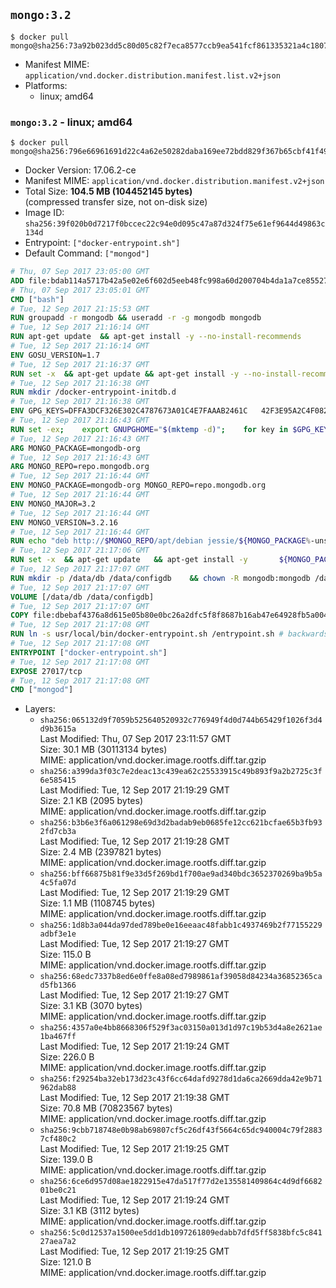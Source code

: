 ## `mongo:3.2`

```console
$ docker pull mongo@sha256:73a92b023dd5c80d05c82f7eca8577ccb9ea541fcf861335321a4c1807719ba9
```

-	Manifest MIME: `application/vnd.docker.distribution.manifest.list.v2+json`
-	Platforms:
	-	linux; amd64

### `mongo:3.2` - linux; amd64

```console
$ docker pull mongo@sha256:796e66961691d22c4a62e50282daba169ee72bdd829f367b65cbf41f49fe63be
```

-	Docker Version: 17.06.2-ce
-	Manifest MIME: `application/vnd.docker.distribution.manifest.v2+json`
-	Total Size: **104.5 MB (104452145 bytes)**  
	(compressed transfer size, not on-disk size)
-	Image ID: `sha256:39f020b0d7217f0bccec22c94e0d095c47a87d324f75e61ef9644d49863c134d`
-	Entrypoint: `["docker-entrypoint.sh"]`
-	Default Command: `["mongod"]`

```dockerfile
# Thu, 07 Sep 2017 23:05:00 GMT
ADD file:bdab114a5717b42a5e02e6f602d5eeb48fc998a60d200704b4da1a7ce8552775 in / 
# Thu, 07 Sep 2017 23:05:01 GMT
CMD ["bash"]
# Tue, 12 Sep 2017 21:15:53 GMT
RUN groupadd -r mongodb && useradd -r -g mongodb mongodb
# Tue, 12 Sep 2017 21:16:14 GMT
RUN apt-get update 	&& apt-get install -y --no-install-recommends 		ca-certificates			jq 		numactl 	&& rm -rf /var/lib/apt/lists/*
# Tue, 12 Sep 2017 21:16:14 GMT
ENV GOSU_VERSION=1.7
# Tue, 12 Sep 2017 21:16:37 GMT
RUN set -x 	&& apt-get update && apt-get install -y --no-install-recommends wget && rm -rf /var/lib/apt/lists/* 	&& wget -O /usr/local/bin/gosu "https://github.com/tianon/gosu/releases/download/$GOSU_VERSION/gosu-$(dpkg --print-architecture)" 	&& wget -O /usr/local/bin/gosu.asc "https://github.com/tianon/gosu/releases/download/$GOSU_VERSION/gosu-$(dpkg --print-architecture).asc" 	&& export GNUPGHOME="$(mktemp -d)" 	&& gpg --keyserver ha.pool.sks-keyservers.net --recv-keys B42F6819007F00F88E364FD4036A9C25BF357DD4 	&& gpg --batch --verify /usr/local/bin/gosu.asc /usr/local/bin/gosu 	&& rm -r "$GNUPGHOME" /usr/local/bin/gosu.asc 	&& chmod +x /usr/local/bin/gosu 	&& gosu nobody true 	&& apt-get purge -y --auto-remove wget
# Tue, 12 Sep 2017 21:16:38 GMT
RUN mkdir /docker-entrypoint-initdb.d
# Tue, 12 Sep 2017 21:16:38 GMT
ENV GPG_KEYS=DFFA3DCF326E302C4787673A01C4E7FAAAB2461C 	42F3E95A2C4F08279C4960ADD68FA50FEA312927
# Tue, 12 Sep 2017 21:16:43 GMT
RUN set -ex; 	export GNUPGHOME="$(mktemp -d)"; 	for key in $GPG_KEYS; do 		gpg --keyserver ha.pool.sks-keyservers.net --recv-keys "$key"; 	done; 	gpg --export $GPG_KEYS > /etc/apt/trusted.gpg.d/mongodb.gpg; 	rm -r "$GNUPGHOME"; 	apt-key list
# Tue, 12 Sep 2017 21:16:43 GMT
ARG MONGO_PACKAGE=mongodb-org
# Tue, 12 Sep 2017 21:16:43 GMT
ARG MONGO_REPO=repo.mongodb.org
# Tue, 12 Sep 2017 21:16:44 GMT
ENV MONGO_PACKAGE=mongodb-org MONGO_REPO=repo.mongodb.org
# Tue, 12 Sep 2017 21:16:44 GMT
ENV MONGO_MAJOR=3.2
# Tue, 12 Sep 2017 21:16:44 GMT
ENV MONGO_VERSION=3.2.16
# Tue, 12 Sep 2017 21:16:44 GMT
RUN echo "deb http://$MONGO_REPO/apt/debian jessie/${MONGO_PACKAGE%-unstable}/$MONGO_MAJOR main" | tee "/etc/apt/sources.list.d/${MONGO_PACKAGE%-unstable}.list"
# Tue, 12 Sep 2017 21:17:06 GMT
RUN set -x 	&& apt-get update 	&& apt-get install -y 		${MONGO_PACKAGE}=$MONGO_VERSION 		${MONGO_PACKAGE}-server=$MONGO_VERSION 		${MONGO_PACKAGE}-shell=$MONGO_VERSION 		${MONGO_PACKAGE}-mongos=$MONGO_VERSION 		${MONGO_PACKAGE}-tools=$MONGO_VERSION 	&& rm -rf /var/lib/apt/lists/* 	&& rm -rf /var/lib/mongodb 	&& mv /etc/mongod.conf /etc/mongod.conf.orig
# Tue, 12 Sep 2017 21:17:07 GMT
RUN mkdir -p /data/db /data/configdb 	&& chown -R mongodb:mongodb /data/db /data/configdb
# Tue, 12 Sep 2017 21:17:07 GMT
VOLUME [/data/db /data/configdb]
# Tue, 12 Sep 2017 21:17:07 GMT
COPY file:dbebaf4376a8d615e05b80e0bc26a2dfc5f8f8687b16ab47e64928fb5a00498d in /usr/local/bin/ 
# Tue, 12 Sep 2017 21:17:08 GMT
RUN ln -s usr/local/bin/docker-entrypoint.sh /entrypoint.sh # backwards compat
# Tue, 12 Sep 2017 21:17:08 GMT
ENTRYPOINT ["docker-entrypoint.sh"]
# Tue, 12 Sep 2017 21:17:08 GMT
EXPOSE 27017/tcp
# Tue, 12 Sep 2017 21:17:08 GMT
CMD ["mongod"]
```

-	Layers:
	-	`sha256:065132d9f7059b525640520932c776949f4d0d744b65429f1026f3d4d9b3615a`  
		Last Modified: Thu, 07 Sep 2017 23:11:57 GMT  
		Size: 30.1 MB (30113134 bytes)  
		MIME: application/vnd.docker.image.rootfs.diff.tar.gzip
	-	`sha256:a399da3f03c7e2deac13c439ea62c25533915c49b893f9a2b2725c3f6e585415`  
		Last Modified: Tue, 12 Sep 2017 21:19:29 GMT  
		Size: 2.1 KB (2095 bytes)  
		MIME: application/vnd.docker.image.rootfs.diff.tar.gzip
	-	`sha256:b3b6e3f6a061298e69d3d2badab9eb0685fe12cc621bcfae65b3fb932fd7cb3a`  
		Last Modified: Tue, 12 Sep 2017 21:19:28 GMT  
		Size: 2.4 MB (2397821 bytes)  
		MIME: application/vnd.docker.image.rootfs.diff.tar.gzip
	-	`sha256:bff66875b81f9e33d5f269bd1f700ae9ad340bdc3652370269ba9b5a4c5fa07d`  
		Last Modified: Tue, 12 Sep 2017 21:19:29 GMT  
		Size: 1.1 MB (1108745 bytes)  
		MIME: application/vnd.docker.image.rootfs.diff.tar.gzip
	-	`sha256:1d8b3a044da97ded789be0e16eeaac48fabb1c4937469b2f77155229adbf3e1e`  
		Last Modified: Tue, 12 Sep 2017 21:19:27 GMT  
		Size: 115.0 B  
		MIME: application/vnd.docker.image.rootfs.diff.tar.gzip
	-	`sha256:68edc7337b8ed6e0ffe8a08ed7989861af39058d84234a36852365cad5fb1366`  
		Last Modified: Tue, 12 Sep 2017 21:19:27 GMT  
		Size: 3.1 KB (3070 bytes)  
		MIME: application/vnd.docker.image.rootfs.diff.tar.gzip
	-	`sha256:4357a0e4bb8668306f529f3ac03150a013d1d97c19b53d4a8e2621ae1ba467ff`  
		Last Modified: Tue, 12 Sep 2017 21:19:24 GMT  
		Size: 226.0 B  
		MIME: application/vnd.docker.image.rootfs.diff.tar.gzip
	-	`sha256:f29254ba32eb173d23c43f6cc64dafd9278d1da6ca2669dda42e9b71962dab88`  
		Last Modified: Tue, 12 Sep 2017 21:19:38 GMT  
		Size: 70.8 MB (70823567 bytes)  
		MIME: application/vnd.docker.image.rootfs.diff.tar.gzip
	-	`sha256:9cbb718748e0b98ab69807cf5c26df43f5664c65dc940004c79f28837cf480c2`  
		Last Modified: Tue, 12 Sep 2017 21:19:25 GMT  
		Size: 139.0 B  
		MIME: application/vnd.docker.image.rootfs.diff.tar.gzip
	-	`sha256:6ce6d957d08ae1822915e47da517f77d2e135581409864c4d9df668201be0c21`  
		Last Modified: Tue, 12 Sep 2017 21:19:24 GMT  
		Size: 3.1 KB (3112 bytes)  
		MIME: application/vnd.docker.image.rootfs.diff.tar.gzip
	-	`sha256:5c0d12537a1500ee5dd1db1097261809edabb7dfd5ff5838bfc5c84127aea7a2`  
		Last Modified: Tue, 12 Sep 2017 21:19:25 GMT  
		Size: 121.0 B  
		MIME: application/vnd.docker.image.rootfs.diff.tar.gzip
